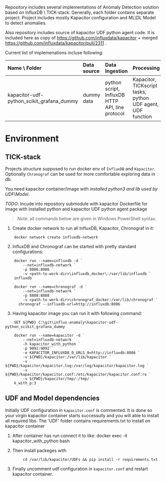 Repository includes several implementations of Anomaly Detection solution based on InfluxDB \ TICK-stack.
Generally, each folder contains separate project. Project includes mostly Kapacitor configuration and ML\DL Model to detect anomalies.

Also repository includes source of kapacitor UDF python agent code. It is included here as copy of https://github.com/influxdata/kapacitor + merged https://github.com/influxdata/kapacitor/pull/2311 .

Current list of implemenations incluse following:

|Name \ Folder|Data source|Data Ingestion|Processing|Anomaly Detection|Vizualization|Publication|
|:---|:---|:---|---|---|---|---|
|kapacitor-udf-python_scikit_grafana_dummy|dummy data |python script, InfluxDB HTTP API, line protocol|Kapacitor, TICKscript tasks, python UDF agent, UDF function|Isolation Forest alg., sci-kit_learn lib.|Grafana, InfluxDB plugin, Graph element|Grafana Dashboard/Panel|  

# Environment

## TICK-stack
Projects structure supposed to run docker env of `InfluxDB` and `Kapacitor`. Optionally `Chronograf` can be used for more comfortable exploring data in db.

You need kapacitor container/image with *installed python3 and lib used by UDF\Model*.

_TODO_: Incude into repository submodule with kapacitor Dockerfile for image with installed python and kapacitor UDF python agent package

> Note: all commands below are given in Windows PowerShell syntax.

1. Create docker network to run all InfluxDB, Kapacitor, Chronograf in it:

```
	docker network create influxdb-network
```

2. InfluxDB and Chronograf can be started with pretty standard configurations:
```
	docker run --name=influxdb -d `
		--net=influxdb-network `
		-p 8086:8086 `
		-v <path-to-work-dir>\influxdb_docker\:/var/lib/influxdb `
	influxdb
```
```
	docker run --name=chronograf -d `
		--net=influxdb-network `
		-p 8888:8888 `
		-v <path-to-work-dir>\chronograf_docker:/var/lib/chronograf `
      chronograf --influxdb-url=http://influxdb:8086
```
3. Having kapacitor image you can run it with following command:

```
	SET ${PWD} C:\git\influx-anomaly\kapacitor-udf-python_scikit_grafana_dummy
	
	docker run --name=kapacitor -d `
		--net=influxdb-network `
		-h kapacitor_with_python `
		-p 9092:9092 `
		-e KAPACITOR_INFLUXDB_0_URLS_0=http://influxdb:8086 `
		-v ${PWD}/kapacitor:/var/lib/kapacitor `
		-v ${PWD}/kapacitor/kapacitor.log:/var/log/kapacitor/kapacitor.log `
		-v ${PWD}/kapacitor/kapacitor.conf:/etc/kapacitor/kapacitor.conf:ro `
		-v ${PWD}/kapacitor/tmp/:/tmp/ `
	k_with_p:3
```
	
## UDF and Model dependencies
Initially UDF configuration in `kapacitor.conf` is commented. It is done so your virgin kapacitor container starts successully and you will able to install all required libs.
The 'UDF' folder contains requirements.txt to install on kapacitor container

1. After container has run connect it to like:
	docker exec -it kapacitor_with_python bash

2. Then inslall packeges with

```lang-sh
		cd /var/lib/kapacitor/UDFs && pip install -r requirements.txt
```
	
3. Finally uncomment udf configuration in `kapacitor.conf` and restart kapacitor container.
